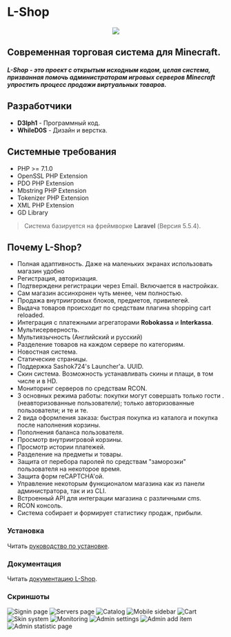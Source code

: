 # L-Shop

<p align="center">
<img src ="http://i90.fastpic.ru/big/2017/0309/9c/1cebb8e0e70a432b71102bf20334459c.png">
</p>

## Современная торговая система для Minecraft.

##### L-Shop - это проект с открытым исходным кодом, целая система, призванная помочь администраторам игровых серверов Minecraft упростить процесс продажи виртуальных товаров.

## Разработчики
* **D3lph1** - Программный код.
* **WhileD0S** - Дизайн и верстка.

## Системные требования
* PHP >= 7.1.0
* OpenSSL PHP Extension
* PDO PHP Extension
* Mbstring PHP Extension
* Tokenizer PHP Extension
* XML PHP Extension
* GD Library

> Система базируется на фреймворке **Laravel** (Версия 5.5.4).

## Почему L-Shop?
* Полная адаптивность. Даже на маленьких экранах использовать магазин удобно
* Регистрация, авторизация.
* Подтверждени регистрации через Email. Включается в настройках.
* Сам магазин ассинхронен чуть менее, чем полностью.
* Продажа внутриигровых блоков, предметов, привилегей.
* Выдача товаров происходит по средствам плагина shopping cart reloaded.
* Интеграция с платежными агрегаторами **Robokassa** и **Interkassa**.
* Мультисерверность.
* Мультиязычность (Английский и русский)
* Разделение товаров на каждом сервере по категориям.
* Новостная система.
* Статические страницы.
* Поддержка Sashok724's Launcher'а. UUID.
* Скин система. Возможность устанавливать скины и плащи, в том числе и в HD.
* Мониторинг серверов по средствам RCON.
* 3 основных режима работы: покупки могут совершать только гости .(неавторизованные пользователи); только авторизованные пользователи; и те и те.
* 2 вида оформления заказа: быстрая покупка из каталога и покупка после наполнения корзины.
* Пополнения баланса пользователя.
* Просмотр внутриигровой корзины.
* Просмотр истории платежей.
* Разделение на предметы и товары.
* Защита от перебора паролей по средствам "заморозки" пользователя на некоторое время.
* Защита форм reCAPTCHA'ой.
* Управление некоторым функционалом магазина как из панели администратора, так и из CLI.
* Встроенный API для интеграции магазина с различными cms.
* RCON консоль.
* Система собирает и формирует статистику продаж, прибыли.

### Установка
Читать [руководство по установке](https://github.com/D3lph1/L-shop/wiki/%D0%A3%D1%81%D1%82%D0%B0%D0%BD%D0%BE%D0%B2%D0%BA%D0%B0).


### Документация
Читать [документацию L-Shop](https://github.com/D3lph1/L-shop/wiki).


### Скриншоты

![Signin page](http://i89.fastpic.ru/big/2017/0427/66/4cb0664b14df09d07c68c6446ecdfa66.png)
![Servers page](http://i89.fastpic.ru/big/2017/0427/1e/f8a97b0b74ee755ffee412076c7d961e.png)
![Catalog](http://i89.fastpic.ru/big/2017/0427/27/73b1683032711c4f0b3471757ae51827.png)
![Mobile sidebar](http://i89.fastpic.ru/big/2017/0427/25/717c52ec04553c1e8fc284e0877f7125.png)
![Cart](http://i89.fastpic.ru/big/2017/0427/b6/0676983bf0673e2ec8f19c9813493ab6.png)
![Skin system](http://i95.fastpic.ru/big/2017/0625/30/907dfb1574909776398158f73e164e30.png)
![Monitoring](http://i95.fastpic.ru/big/2017/0625/ab/814e55e205411f935b4b6412189e1fab.png)
![Admin settings](http://i95.fastpic.ru/big/2017/0625/d7/d70188cfcee99a7df9415aca3063c2d7.png)
![Admin add item](http://i89.fastpic.ru/big/2017/0427/10/74a3155ef353dfc5d9d531139db8b710.png)
![Admin statistic page](http://i95.fastpic.ru/big/2017/0714/80/6d78aeacc7a0bd185ce5661139b9b780.png)
